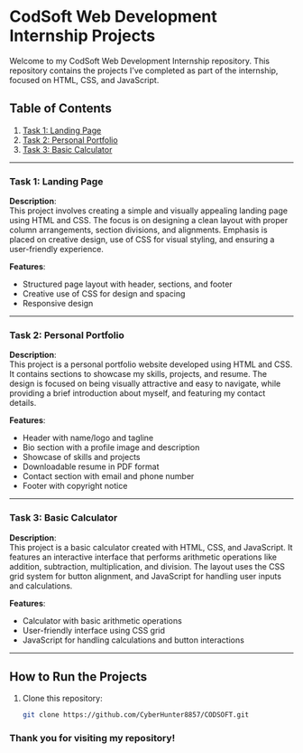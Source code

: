 # CodSoft Web Development Internship Projects

Welcome to my CodSoft Web Development Internship repository. This repository contains the projects I’ve completed as part of the internship, focused on HTML, CSS, and JavaScript.

## Table of Contents
1. [Task 1: Landing Page](#task-1-landing-page)
2. [Task 2: Personal Portfolio](#task-2-personal-portfolio)
3. [Task 3: Basic Calculator](#task-3-basic-calculator)

---

### Task 1: Landing Page

**Description**:  
This project involves creating a simple and visually appealing landing page using HTML and CSS. The focus is on designing a clean layout with proper column arrangements, section divisions, and alignments. Emphasis is placed on creative design, use of CSS for visual styling, and ensuring a user-friendly experience.

**Features**:
- Structured page layout with header, sections, and footer
- Creative use of CSS for design and spacing
- Responsive design

---

### Task 2: Personal Portfolio

**Description**:  
This project is a personal portfolio website developed using HTML and CSS. It contains sections to showcase my skills, projects, and resume. The design is focused on being visually attractive and easy to navigate, while providing a brief introduction about myself, and featuring my contact details.

**Features**:
- Header with name/logo and tagline
- Bio section with a profile image and description
- Showcase of skills and projects
- Downloadable resume in PDF format
- Contact section with email and phone number
- Footer with copyright notice

---

### Task 3: Basic Calculator

**Description**:  
This project is a basic calculator created with HTML, CSS, and JavaScript. It features an interactive interface that performs arithmetic operations like addition, subtraction, multiplication, and division. The layout uses the CSS grid system for button alignment, and JavaScript for handling user inputs and calculations.

**Features**:
- Calculator with basic arithmetic operations
- User-friendly interface using CSS grid
- JavaScript for handling calculations and button interactions

---

## How to Run the Projects

1. Clone this repository:
   ```bash
   git clone https://github.com/CyberHunter8857/CODSOFT.git

### Thank you for visiting my repository!
   
